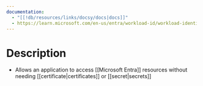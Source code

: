 ```yaml
---
documentation:
  - "[[!db/resources/links/docsy/docs|docs]]"
  - https://learn.microsoft.com/en-us/entra/workload-id/workload-identity-federation
---
```

# Description
- Allows an application to access [[Microsoft Entra]] resources without needing [[certificate|certificates]] or [[secret|secrets]]